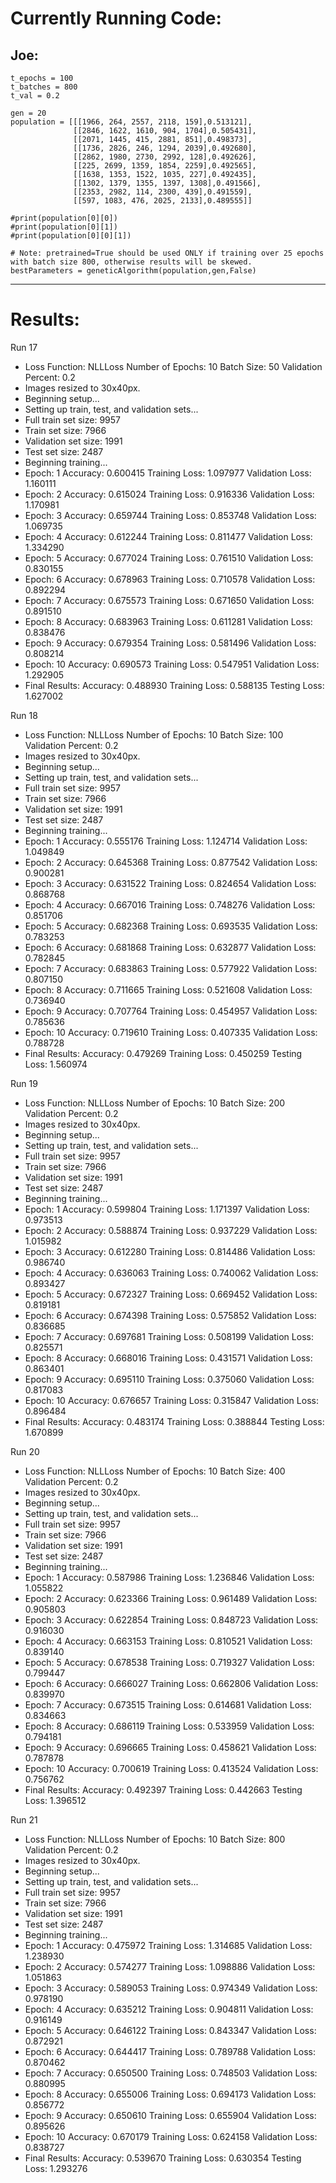 # Currently Running Code:

## Joe:
```
t_epochs = 100
t_batches = 800
t_val = 0.2

gen = 20
population = [[[1966, 264, 2557, 2118, 159],0.513121],
              [[2846, 1622, 1610, 904, 1704],0.505431],
              [[2071, 1445, 415, 2881, 851],0.498373],
              [[1736, 2826, 246, 1294, 2039],0.492680],
              [[2862, 1980, 2730, 2992, 128],0.492626],
              [[225, 2699, 1359, 1854, 2259],0.492565],
              [[1638, 1353, 1522, 1035, 227],0.492435],
              [[1302, 1379, 1355, 1397, 1308],0.491566],
              [[2353, 2982, 114, 2300, 439],0.491559],
              [[597, 1083, 476, 2025, 2133],0.489555]]

#print(population[0][0])
#print(population[0][1])
#print(population[0][0][1])

# Note: pretrained=True should be used ONLY if training over 25 epochs with batch size 800, otherwise results will be skewed.
bestParameters = geneticAlgorithm(population,gen,False)
```
---

# Results:

Run 17

* Loss Function: NLLLoss 	Number of Epochs: 10 	Batch Size: 50 	Validation Percent: 0.2
* Images resized to 30x40px.
* Beginning setup...
* Setting up train, test, and validation sets...
* Full train set size:  9957
* Train set size:  7966
* Validation set size:  1991
* Test set size:  2487
* Beginning training...
* Epoch: 1 	Accuracy: 0.600415 	Training Loss: 1.097977 	Validation Loss: 1.160111 
* Epoch: 2 	Accuracy: 0.615024 	Training Loss: 0.916336 	Validation Loss: 1.170981 
* Epoch: 3 	Accuracy: 0.659744 	Training Loss: 0.853748 	Validation Loss: 1.069735 
* Epoch: 4 	Accuracy: 0.612244 	Training Loss: 0.811477 	Validation Loss: 1.334290 
* Epoch: 5 	Accuracy: 0.677024 	Training Loss: 0.761510 	Validation Loss: 0.830155 
* Epoch: 6 	Accuracy: 0.678963 	Training Loss: 0.710578 	Validation Loss: 0.892294 
* Epoch: 7 	Accuracy: 0.675573 	Training Loss: 0.671650 	Validation Loss: 0.891510 
* Epoch: 8 	Accuracy: 0.683963 	Training Loss: 0.611281 	Validation Loss: 0.838476 
* Epoch: 9 	Accuracy: 0.679354 	Training Loss: 0.581496 	Validation Loss: 0.808214 
* Epoch: 10 	Accuracy: 0.690573 	Training Loss: 0.547951 	Validation Loss: 1.292905 
* Final Results:	Accuracy: 0.488930 	Training Loss: 0.588135 	Testing Loss: 1.627002 


Run 18

* Loss Function: NLLLoss 	Number of Epochs: 10 	Batch Size: 100 	Validation Percent: 0.2
* Images resized to 30x40px.
* Beginning setup...
* Setting up train, test, and validation sets...
* Full train set size:  9957
* Train set size:  7966
* Validation set size:  1991
* Test set size:  2487
* Beginning training...
* Epoch: 1 	Accuracy: 0.555176 	Training Loss: 1.124714 	Validation Loss: 1.049849 
* Epoch: 2 	Accuracy: 0.645368 	Training Loss: 0.877542 	Validation Loss: 0.900281 
* Epoch: 3 	Accuracy: 0.631522 	Training Loss: 0.824654 	Validation Loss: 0.868768 
* Epoch: 4 	Accuracy: 0.667016 	Training Loss: 0.748276 	Validation Loss: 0.851706 
* Epoch: 5 	Accuracy: 0.682368 	Training Loss: 0.693535 	Validation Loss: 0.783253 
* Epoch: 6 	Accuracy: 0.681868 	Training Loss: 0.632877 	Validation Loss: 0.782845 
* Epoch: 7 	Accuracy: 0.683863 	Training Loss: 0.577922 	Validation Loss: 0.807150 
* Epoch: 8 	Accuracy: 0.711665 	Training Loss: 0.521608 	Validation Loss: 0.736940 
* Epoch: 9 	Accuracy: 0.707764 	Training Loss: 0.454957 	Validation Loss: 0.785636 
* Epoch: 10 	Accuracy: 0.719610 	Training Loss: 0.407335 	Validation Loss: 0.788728 
* Final Results:	Accuracy: 0.479269 	Training Loss: 0.450259 	Testing Loss: 1.560974 


Run 19

* Loss Function: NLLLoss 	Number of Epochs: 10 	Batch Size: 200 	Validation Percent: 0.2
* Images resized to 30x40px.
* Beginning setup...
* Setting up train, test, and validation sets...
* Full train set size:  9957
* Train set size:  7966
* Validation set size:  1991
* Test set size:  2487
* Beginning training...
* Epoch: 1 	Accuracy: 0.599804 	Training Loss: 1.171397 	Validation Loss: 0.973513 
* Epoch: 2 	Accuracy: 0.588874 	Training Loss: 0.937229 	Validation Loss: 1.015982 
* Epoch: 3 	Accuracy: 0.612280 	Training Loss: 0.814486 	Validation Loss: 0.986740 
* Epoch: 4 	Accuracy: 0.636063 	Training Loss: 0.740062 	Validation Loss: 0.893427 
* Epoch: 5 	Accuracy: 0.672327 	Training Loss: 0.669452 	Validation Loss: 0.819181 
* Epoch: 6 	Accuracy: 0.674398 	Training Loss: 0.575852 	Validation Loss: 0.836685 
* Epoch: 7 	Accuracy: 0.697681 	Training Loss: 0.508199 	Validation Loss: 0.825571 
* Epoch: 8 	Accuracy: 0.668016 	Training Loss: 0.431571 	Validation Loss: 0.863401 
* Epoch: 9 	Accuracy: 0.695110 	Training Loss: 0.375060 	Validation Loss: 0.817083 
* Epoch: 10 	Accuracy: 0.676657 	Training Loss: 0.315847 	Validation Loss: 0.896484 
* Final Results:	Accuracy: 0.483174 	Training Loss: 0.388844 	Testing Loss: 1.670899 


Run 20

* Loss Function: NLLLoss 	Number of Epochs: 10 	Batch Size: 400 	Validation Percent: 0.2
* Images resized to 30x40px.
* Beginning setup...
* Setting up train, test, and validation sets...
* Full train set size:  9957
* Train set size:  7966
* Validation set size:  1991
* Test set size:  2487
* Beginning training...
* Epoch: 1 	Accuracy: 0.587986 	Training Loss: 1.236846 	Validation Loss: 1.055822 
* Epoch: 2 	Accuracy: 0.623366 	Training Loss: 0.961489 	Validation Loss: 0.905803 
* Epoch: 3 	Accuracy: 0.622854 	Training Loss: 0.848723 	Validation Loss: 0.916030 
* Epoch: 4 	Accuracy: 0.663153 	Training Loss: 0.810521 	Validation Loss: 0.839140 
* Epoch: 5 	Accuracy: 0.678538 	Training Loss: 0.719327 	Validation Loss: 0.799447 
* Epoch: 6 	Accuracy: 0.666027 	Training Loss: 0.662806 	Validation Loss: 0.839970 
* Epoch: 7 	Accuracy: 0.673515 	Training Loss: 0.614681 	Validation Loss: 0.834663 
* Epoch: 8 	Accuracy: 0.686119 	Training Loss: 0.533959 	Validation Loss: 0.794181 
* Epoch: 9 	Accuracy: 0.696665 	Training Loss: 0.458621 	Validation Loss: 0.787878 
* Epoch: 10 	Accuracy: 0.700619 	Training Loss: 0.413524 	Validation Loss: 0.756762 
* Final Results:	Accuracy: 0.492397 	Training Loss: 0.442663 	Testing Loss: 1.396512 


Run 21

* Loss Function: NLLLoss 	Number of Epochs: 10 	Batch Size: 800 	Validation Percent: 0.2
* Images resized to 30x40px.
* Beginning setup...
* Setting up train, test, and validation sets...
* Full train set size:  9957
* Train set size:  7966
* Validation set size:  1991
* Test set size:  2487
* Beginning training...
* Epoch: 1 	Accuracy: 0.475972 	Training Loss: 1.314685 	Validation Loss: 1.238930 
* Epoch: 2 	Accuracy: 0.574277 	Training Loss: 1.098886 	Validation Loss: 1.051863 
* Epoch: 3 	Accuracy: 0.589053 	Training Loss: 0.974349 	Validation Loss: 0.978190 
* Epoch: 4 	Accuracy: 0.635212 	Training Loss: 0.904811 	Validation Loss: 0.916149 
* Epoch: 5 	Accuracy: 0.646122 	Training Loss: 0.843347 	Validation Loss: 0.872921 
* Epoch: 6 	Accuracy: 0.644417 	Training Loss: 0.789788 	Validation Loss: 0.870462 
* Epoch: 7 	Accuracy: 0.650500 	Training Loss: 0.748503 	Validation Loss: 0.880995 
* Epoch: 8 	Accuracy: 0.655006 	Training Loss: 0.694173 	Validation Loss: 0.856772 
* Epoch: 9 	Accuracy: 0.650610 	Training Loss: 0.655904 	Validation Loss: 0.895626 
* Epoch: 10 	Accuracy: 0.670179 	Training Loss: 0.624158 	Validation Loss: 0.838727 
* Final Results:	Accuracy: 0.539670 	Training Loss: 0.630354 	Testing Loss: 1.293276 



